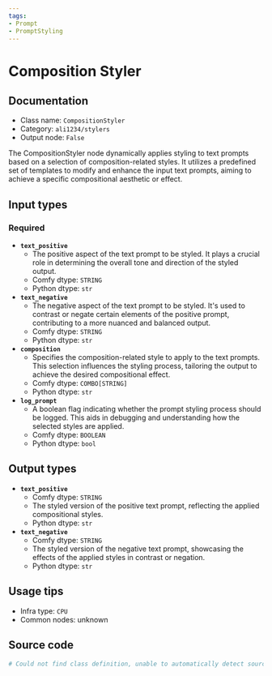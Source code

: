 ```yaml
---
tags:
- Prompt
- PromptStyling
---
```


# Composition Styler
## Documentation
- Class name: `CompositionStyler`
- Category: `ali1234/stylers`
- Output node: `False`

The CompositionStyler node dynamically applies styling to text prompts based on a selection of composition-related styles. It utilizes a predefined set of templates to modify and enhance the input text prompts, aiming to achieve a specific compositional aesthetic or effect.
## Input types
### Required
- **`text_positive`**
    - The positive aspect of the text prompt to be styled. It plays a crucial role in determining the overall tone and direction of the styled output.
    - Comfy dtype: `STRING`
    - Python dtype: `str`
- **`text_negative`**
    - The negative aspect of the text prompt to be styled. It's used to contrast or negate certain elements of the positive prompt, contributing to a more nuanced and balanced output.
    - Comfy dtype: `STRING`
    - Python dtype: `str`
- **`composition`**
    - Specifies the composition-related style to apply to the text prompts. This selection influences the styling process, tailoring the output to achieve the desired compositional effect.
    - Comfy dtype: `COMBO[STRING]`
    - Python dtype: `str`
- **`log_prompt`**
    - A boolean flag indicating whether the prompt styling process should be logged. This aids in debugging and understanding how the selected styles are applied.
    - Comfy dtype: `BOOLEAN`
    - Python dtype: `bool`
## Output types
- **`text_positive`**
    - Comfy dtype: `STRING`
    - The styled version of the positive text prompt, reflecting the applied compositional styles.
    - Python dtype: `str`
- **`text_negative`**
    - Comfy dtype: `STRING`
    - The styled version of the negative text prompt, showcasing the effects of the applied styles in contrast or negation.
    - Python dtype: `str`
## Usage tips
- Infra type: `CPU`
- Common nodes: unknown


## Source code
```python
# Could not find class definition, unable to automatically detect source code
```
